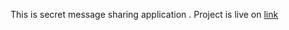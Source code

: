 This is secret message sharing application . 
Project is live on [link](https://alokvns48.github.io/secret-message/)
